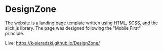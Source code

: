 # DesignZone

The website is a landing page template written using HTML, SCSS, and the slick.js library. 
The page was designed following the "Mobile First" principle.

Live: https://k-sieradzki.github.io/DesignZone/
